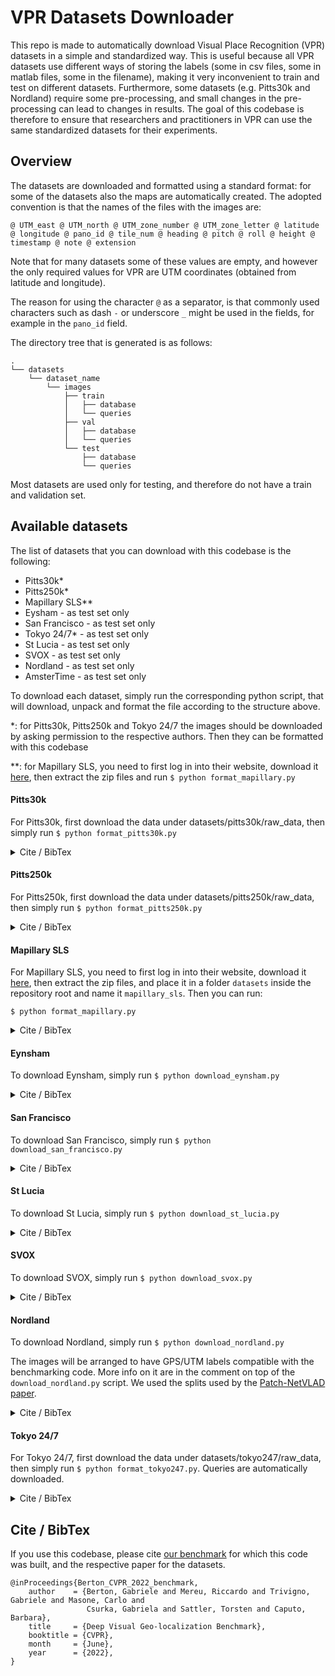 # VPR Datasets Downloader

This repo is made to automatically download Visual Place Recognition (VPR) datasets in a simple and standardized way.
This is useful because all VPR datasets use different ways of storing the labels (some in csv files, some in matlab files, some in the filename), making it very inconvenient to train and test on different datasets.
Furthermore, some datasets (e.g. Pitts30k and Nordland) require some pre-processing, and small changes in the pre-processing can lead to changes in results.
The goal of this codebase is therefore to ensure that researchers and practitioners in VPR can use the same standardized datasets for their experiments.

## Overview

The datasets are downloaded and formatted using a standard format: for some of the datasets also the maps are automatically created.
The adopted convention is that the names of the files with the images are:

`@ UTM_east @ UTM_north @ UTM_zone_number @ UTM_zone_letter @ latitude @ longitude @ pano_id @ tile_num @ heading @ pitch @ roll @ height @ timestamp @ note @ extension`

Note that for many datasets some of these values are empty, and however the only required values for VPR are UTM coordinates (obtained from latitude and longitude).

The reason for using the character `@` as a separator, is that commonly used characters such as dash `-` or underscore `_` might be used in the fields, for example in the `pano_id` field.

The directory tree that is generated is as follows:
```
.
└── datasets
    └── dataset_name
        └── images
            ├── train
            │   ├── database
            │   └── queries
            ├── val
            │   ├── database
            │   └── queries
            └── test
                ├── database
                └── queries
```

Most datasets are used only for testing, and therefore do not have a train and validation set.

## Available datasets

The list of datasets that you can download with this codebase is the following:
- Pitts30k*
- Pitts250k*
- Mapillary SLS**
- Eysham - as test set only
- San Francisco - as test set only
- Tokyo 24/7* - as test set only
- St Lucia - as test set only
- SVOX - as test set only
- Nordland - as test set only
- AmsterTime - as test set only

To download each dataset, simply run the corresponding python script, that will download,
unpack and format the file according to the structure above.

*: for Pitts30k, Pitts250k and Tokyo 24/7 the images should be downloaded by asking permission to the respective authors. Then they can be formatted with this codebase

*\*: for Mapillary SLS, you need to first log in into their website, download it [here](https://www.mapillary.com/dataset/places),
 then extract the zip files and run 
 `$ python format_mapillary.py`

#### Pitts30k

For Pitts30k, first download the data under datasets/pitts30k/raw_data, then simply run `$ python format_pitts30k.py`

<details>
    <summary>Cite / BibTex</summary>
<pre>
@article{Torii_2015_pitts,
    author = {A. {Torii} and J. {Sivic} and M. {Okutomi} and T. {Pajdla}},
    journal = {IEEE Transactions on Pattern Analysis and Machine Intelligence}, 
    title = {Visual Place Recognition with Repetitive Structures}, 
    year = {2015}
}
</pre>
</details>

#### Pitts250k

For Pitts250k, first download the data under datasets/pitts250k/raw_data, then simply run `$ python format_pitts250k.py`

<details>
    <summary>Cite / BibTex</summary>
<br>
<pre>
@article{Torii_2015_pitts,
    author = {A. {Torii} and J. {Sivic} and M. {Okutomi} and T. {Pajdla}},
    journal = {IEEE Transactions on Pattern Analysis and Machine Intelligence}, 
    title = {Visual Place Recognition with Repetitive Structures}, 
    year = {2015}
}
</pre>
</details>

#### Mapillary SLS

For Mapillary SLS, you need to first log in into their website, download it [here](https://www.mapillary.com/dataset/places),
 then extract the zip files, and place it in a folder `datasets` inside the repository root and name it
`mapillary_sls`.
Then you can run:

 `$ python format_mapillary.py`

<details>
    <summary>Cite / BibTex</summary>
<br>
<pre>
@inproceedings{Warburg_2020_msls,
    author={Warburg, Frederik and Hauberg, Soren and Lopez-Antequera, Manuel and Gargallo, Pau and Kuang, Yubin and Civera, Javier},
    title={Mapillary Street-Level Sequences: A Dataset for Lifelong Place Recognition},
    booktitle={IEEE Conference on Computer Vision and Pattern Recognition},
    month={June},
    year={2020}
}
</pre>
</details>

#### Eynsham

To download Eynsham, simply run `$ python download_eynsham.py`

<details>
    <summary>Cite / BibTex</summary>
<br>
<pre>
@inproceedings{Cummins_2009_eynsham,
    title={Highly scalable appearance-only SLAM - {FAB-MAP} 2.0},
    author={M. Cummins and P. Newman},
    booktitle={Robotics: Science and Systems},
    year={2009}
}
</pre>
</details>

#### San Francisco

To download San Francisco, simply run `$ python download_san_francisco.py`

<details>
    <summary>Cite / BibTex</summary>
<br>
<pre>
@inproceedings{Chen_2011_san_francisco,
    author={D. M. {Chen} and G. {Baatz} and K. {Köser} and S. S. {Tsai} and R. {Vedantham} and T. {Pylvänäinen} and K. {Roimela} and X. {Chen} and J. {Bach} and M. {Pollefeys} and B. {Girod} and R. {Grzeszczuk}},
    booktitle={IEEE Conference on Computer Vision and Pattern Recognition},
    title={City-scale landmark identification on mobile devices}, 
    year={2011},
    pages={737-744},
    doi={10.1109/CVPR.2011.5995610}
}
</pre>
</details>

#### St Lucia

To download St Lucia, simply run `$ python download_st_lucia.py`

<details>
    <summary>Cite / BibTex</summary>
<br>
<pre>
@article{Milford_2008_st_lucia,
    title={Mapping a Suburb With a Single Camera Using a Biologically Inspired SLAM System},
    author={Michael Milford and G. Wyeth},
    journal={IEEE Transactions on Robotics},
    year={2008},
    volume={24},
    pages={1038-1053}
}
</pre>
</details>

#### SVOX

To download SVOX, simply run `$ python download_svox.py`

<details>
    <summary>Cite / BibTex</summary>
<br>
<pre>
@inproceedings{Berton_2021_svox, 
    author = {Berton, Gabriele and Paolicelli, Valerio and Masone, Carlo and Caputo, Barbara},
    title = {Adaptive-Attentive Geolocalization From Few Queries: A Hybrid Approach},
    booktitle = {IEEE Winter Conference on Applications of Computer Vision},
    month = {January},
    year = {2021},
    pages = {2918-2927}
}
</pre>
</details>

#### Nordland

To download Nordland, simply run `$ python download_nordland.py`

The images will be arranged to have GPS/UTM labels compatible with the benchmarking code. More info on it are in the comment on top of the `download_nordland.py` script. We used the splits used by the [Patch-NetVLAD paper](https://arxiv.org/abs/2103.01486).

<details>
    <summary>Cite / BibTex</summary>
<br>
<pre>
@inproceedings{Sunderhauf_2013_nordland,
    title = {Are we there yet? Challenging {SeqSLAM} on a 3000 km journey across all four seasons},
    author = {N. S{\"u}nderhauf and P. Neubert and P. Protzel},
    booktitle = {Proc. of Workshop on Long-Term Autonomy, }#icra,
    pages = {2013},
    year = {2013}
}
</pre>
</details>

#### Tokyo 24/7

For Tokyo 24/7, first download the data under datasets/tokyo247/raw_data, then simply run `$ python format_tokyo247.py`. Queries are automatically downloaded.

<details>
    <summary>Cite / BibTex</summary>
<br>
<pre>
@article{Torii_2018_tokyo247,
    author = {A. {Torii} and R. {Arandjelović} and J. {Sivic} and M. {Okutomi} and T. {Pajdla}},
    journal = {IEEE Transactions on Pattern Analysis and Machine Intelligence}, 
    title = {24/7 Place Recognition by View Synthesis}, 
    year = {2018},
    volume = {40},
    number = {2},
    pages = {257-271}
}
</pre>
</details>

## Cite / BibTex
If you use this codebase, please cite [our benchmark](https://github.com/gmberton/deep-visual-geo-localization-benchmark) for which this code was built, and the respective paper for the datasets.
```
@inProceedings{Berton_CVPR_2022_benchmark,
    author    = {Berton, Gabriele and Mereu, Riccardo and Trivigno, Gabriele and Masone, Carlo and
                 Csurka, Gabriela and Sattler, Torsten and Caputo, Barbara},
    title     = {Deep Visual Geo-localization Benchmark},
    booktitle = {CVPR},
    month     = {June},
    year      = {2022},
}
```
